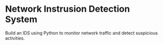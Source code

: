 # Network Instrusion Detection System 
 Build an IDS using Python to monitor network traffic and detect suspicious activities.
